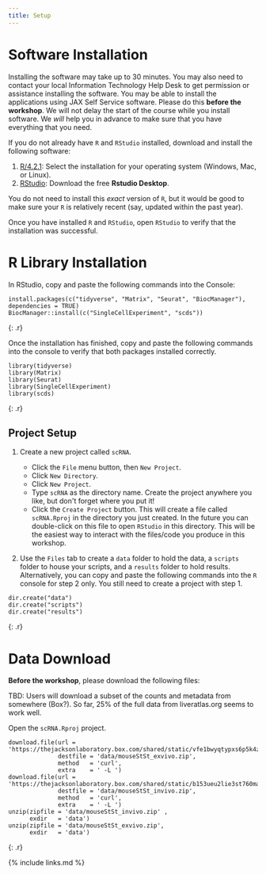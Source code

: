 ```yaml
---
title: Setup
---
```

# Software Installation

Installing the software may take up to 30 minutes. You may also need to contact 
your local Information Technology Help Desk to get permission or assistance 
installing the software. You may be able to install the applications using
JAX Self Service software.
Please do this **before the workshop**. We will not delay the start of the 
course while you install software. We *will* help you in advance to make sure 
that you have everything that you need.

If you do not already have `R` and `RStudio` installed, 
download and install the following software:

1. [R/4.2.1](https://cran.r-project.org/): Select the installation for your 
operating system (Windows, Mac, or Linux).
1. [RStudio](https://www.rstudio.com/products/rstudio/download/): Download the 
free **Rstudio Desktop**. 

You do not need to install this *exact* version of `R`, but it would be good to
make sure your `R` is relatively recent (say, updated within the past year).

Once you have installed `R` and `RStudio`, open `RStudio` to verify that the 
installation was successful.

# R Library Installation

In RStudio, copy and paste the following commands into the Console:

~~~
install.packages(c("tidyverse", "Matrix", "Seurat", "BiocManager"), dependencies = TRUE)
BiocManager::install(c("SingleCellExperiment", "scds"))
~~~
{: .r}

Once the installation has finished, copy and paste the following commands into 
the console to verify that both packages installed correctly.

~~~
library(tidyverse)
library(Matrix)
library(Seurat)
library(SingleCellExperiment)
library(scds)
~~~
{: .r}

## Project Setup

1. Create a new project called `scRNA`. 
    - Click the `File` menu button, then `New Project`.
    - Click `New Directory`. 
    - Click `New Project`.
    - Type `scRNA` as the directory name. Create the project anywhere you like,
      but don't forget where you put it!
    - Click the `Create Project` button.
    This will create a file called `scRNA.Rproj` in the directory you just 
    created. In the future you can double-click on this file to open 
    `RStudio` in this directory. This will be the easiest way to interact
    with the files/code you produce in this workshop.

2. Use the `Files` tab to create  a `data` folder to hold the data, a `scripts` 
folder to house your scripts, and a `results` folder to hold results. 
Alternatively, you can copy and paste the following commands into the `R` 
console for step 2 only. You still need to create a project with step 1.

~~~
dir.create("data")
dir.create("scripts")
dir.create("results")
~~~
{: .r}

# Data Download

**Before the workshop**, please download the following files:

TBD: Users will download a subset of the counts and metadata from somewhere (Box?). So far, 25% of the full data from liveratlas.org seems to work well. 

Open the `scRNA.Rproj` project.

~~~
download.file(url = 'https://thejacksonlaboratory.box.com/shared/static/vfe1bwyqtypxs6p5k4z0cw7z7jczyan1.zip', 
              destfile = 'data/mouseStSt_exvivo.zip',
              method   = 'curl', 
              extra    = ' -L ')
download.file(url = 'https://thejacksonlaboratory.box.com/shared/static/b153ueu2lie3st760maj4zr9u0vp7o2t.zip', 
              destfile = 'data/mouseStSt_invivo.zip',
              method   = 'curl', 
              extra    = ' -L ')
unzip(zipfile = 'data/mouseStSt_invivo.zip' ,
      exdir   = 'data')
unzip(zipfile = 'data/mouseStSt_exvivo.zip',
      exdir   = 'data')
~~~
{: .r}

{% include links.md %}

